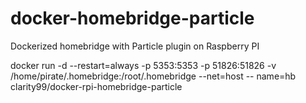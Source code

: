 # docker-homebridge-particle
Dockerized homebridge with Particle plugin on Raspberry PI

docker run -d --restart=always -p 5353:5353 -p 51826:51826 -v /home/pirate/.homebridge:/root/.homebridge --net=host --
name=hb clarity99/docker-rpi-homebridge-particle
